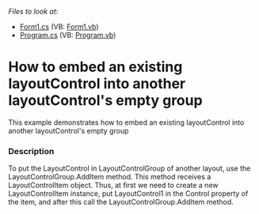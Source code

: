 <!-- default file list -->
*Files to look at*:

* [Form1.cs](./CS/Form1.cs) (VB: [Form1.vb](./VB/Form1.vb))
* [Program.cs](./CS/Program.cs) (VB: [Program.vb](./VB/Program.vb))
<!-- default file list end -->
# How to embed an existing layoutControl into another layoutControl's empty group


<p>This example demonstrates how to embed an existing layoutControl into another layoutControl's empty group</p>


<h3>Description</h3>

<p>To put the LayoutControl in LayoutControlGroup of another layout, use the LayoutControlGroup.AddItem method. This method receives a LayoutControlItem object. Thus, at first we need to create a new LayoutControlItem instance, put LayoutControl1 in the Control property of the item, and after this call the LayoutControlGroup.AddItem method.</p>

<br/>


